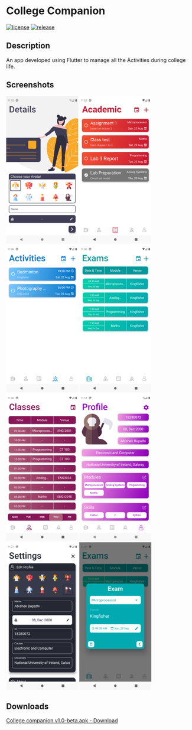 # College Companion
[![license](https://img.shields.io/github/license/abishek-bupathi/college-companion.svg?color=blue)](https://github.com/abishek-bupathi/college-companion/blob/master/LICENSE)
[![release](https://img.shields.io/github/v/release/abishek-bupathi/college-companion?include_prereleases)](https://github.com/abishek-bupathi/college-companion/blob/master/Apk/companion%20v1.0-beta.apk)

## Description

An app developed using Flutter to manage all the Activities during college life.

## Screenshots

<p float="left">
<img src="https://github.com/abishek-bupathi/college-companion/blob/master/docs/Screenshots/personel details.png" height="400"/>
<img src="https://github.com/abishek-bupathi/college-companion/blob/master/docs/Screenshots/Academic tasks.png" height="400"/>
<img src="https://github.com/abishek-bupathi/college-companion/blob/master/docs/Screenshots/Activities list.png" height="400"/>
<img src="https://github.com/abishek-bupathi/college-companion/blob/master/docs/Screenshots/Exams.png" height="400"/>
<img src="https://github.com/abishek-bupathi/college-companion/blob/master/docs/Screenshots/Classes.png" height="400"/>
<img src="https://github.com/abishek-bupathi/college-companion/blob/master/docs/Screenshots/Profile.png" height="400"/>
<img src="https://github.com/abishek-bupathi/college-companion/blob/master/docs/Screenshots/Settings.png" height="400"/>
<img src="https://github.com/abishek-bupathi/college-companion/blob/master/docs/Screenshots/view exam.png" height="400"/>
 </p>
 
 ## Downloads
 
 [College companion v1.0-beta.apk - Download](https://github.com/abishek-bupathi/college-companion/raw/master/Apk/companion%20v1.0-beta.apk)
 
